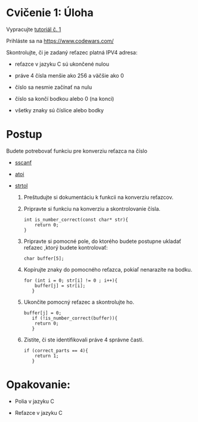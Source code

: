 # Cvičenie 1: Úloha

Vypracujte [tutoriál č. 1](http://it4kt.cnl.sk/c/pvjc/2018/labs.01.html)

Prihláste sa na <https://www.codewars.com/>

Skontrolujte, či je zadaný reťazec platná IPV4 adresa:

  - reťazce v jazyku C sú ukončené nulou

  - práve 4 čísla menšie ako 256 a väčšie ako 0

  - číslo sa nesmie začínať na nulu

  - číslo sa končí bodkou alebo 0 (na konci)

  - všetky znaky sú číslice alebo bodky

# Postup

Budete potrebovať funkciu pre konverziu reťazca na číslo

  - [sscanf](http://www.cplusplus.com/reference/cstdio/sscanf/)

  - [atoi](http://www.cplusplus.com/reference/cstdlib/atoi/)

  - [strtol](http://www.cplusplus.com/reference/cstdlib/strtol/)
    
    1.  Preštudujte si dokumentáciu k funkcii na konverziu reťazcov.
    
    2.  Pripravte si funkciu na konverziu a skontrolovanie čísla.
        
            int is_number_correct(const char* str){
                return 0;
            }
    
    3.  Pripravte si pomocné pole, do ktorého budete postupne ukladať
        reťazec ,ktorý budete kontrolovať:
        
            char buffer[5];
    
    4.  Kopírujte znaky do pomocného reťazca, pokiaľ nenarazíte na
        bodku.
        
            for (int i = 0; str[i] != 0 ; i++){
                buffer[j] = str[i];
               }
    
    5.  Ukončite pomocný reťazec a skontrolujte ho.
        
            buffer[j] = 0;
               if (!is_number_correct(buffer)){
                return 0;
               }
    
    6.  Zistite, či ste identifikovali práve 4 správne časti.
        
            if (correct_parts == 4){
                return 1;
               }

# Opakovanie:

  - Polia v jazyku C

  - Reťazce v jazyku C
